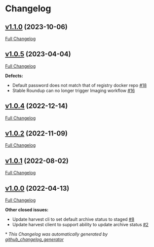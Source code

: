 # Changelog

## [v1.1.0](https://github.com/NASA-PDS/registry-harvest-cli/tree/v1.1.0) (2023-10-06)

[Full Changelog](https://github.com/NASA-PDS/registry-harvest-cli/compare/v1.0.5...v1.1.0)

## [v1.0.5](https://github.com/NASA-PDS/registry-harvest-cli/tree/v1.0.5) (2023-04-04)

[Full Changelog](https://github.com/NASA-PDS/registry-harvest-cli/compare/v1.0.4...v1.0.5)

**Defects:**

- Default password does not match that of registry docker repo [\#18](https://github.com/NASA-PDS/registry-harvest-cli/issues/18)
- Stable Roundup can no longer trigger Imaging workflow [\#16](https://github.com/NASA-PDS/registry-harvest-cli/issues/16)

## [v1.0.4](https://github.com/NASA-PDS/registry-harvest-cli/tree/v1.0.4) (2022-12-14)

[Full Changelog](https://github.com/NASA-PDS/registry-harvest-cli/compare/v1.0.2...v1.0.4)

## [v1.0.2](https://github.com/NASA-PDS/registry-harvest-cli/tree/v1.0.2) (2022-11-09)

[Full Changelog](https://github.com/NASA-PDS/registry-harvest-cli/compare/v1.0.1...v1.0.2)

## [v1.0.1](https://github.com/NASA-PDS/registry-harvest-cli/tree/v1.0.1) (2022-08-02)

[Full Changelog](https://github.com/NASA-PDS/registry-harvest-cli/compare/v1.0.0...v1.0.1)

## [v1.0.0](https://github.com/NASA-PDS/registry-harvest-cli/tree/v1.0.0) (2022-04-13)

[Full Changelog](https://github.com/NASA-PDS/registry-harvest-cli/compare/f21d28932d4e224d97686ac49fc2e4620a8c93fa...v1.0.0)

**Other closed issues:**

- Update harvest cli to set default archive status to staged [\#8](https://github.com/NASA-PDS/registry-harvest-cli/issues/8)
- Update harvest client to support ability to update archive status [\#2](https://github.com/NASA-PDS/registry-harvest-cli/issues/2)



\* *This Changelog was automatically generated by [github_changelog_generator](https://github.com/github-changelog-generator/github-changelog-generator)*
